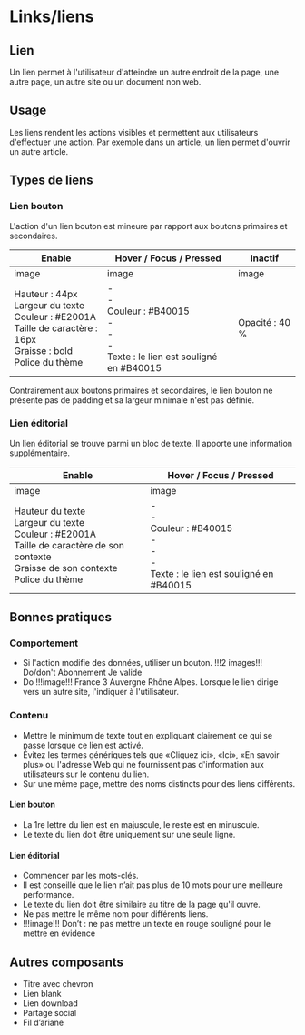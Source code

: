 # Links/liens

## Lien

Un lien permet à l'utilisateur d'atteindre un autre endroit de la page, une autre page, un autre site ou un document non web.

## Usage

Les liens rendent les actions visibles et permettent aux utilisateurs d'effectuer une action. Par exemple dans un article, un lien permet d'ouvrir un autre article.

## Types de liens
### Lien bouton
L'action d'un lien bouton est mineure par rapport aux boutons primaires et secondaires.

Enable | Hover / Focus / Pressed | Inactif
------------ | ------------- | ------------- |
image | image | image
Hauteur : 44px  <br> Largeur du texte <br> Couleur : #E2001A <br> Taille de caractère : 16px <br> Graisse : bold <br> Police du thème | - <br> - <br> Couleur : #B40015  <br> - <br> - <br> - <br> Texte : le lien est souligné en #B40015 | Opacité : 40 %

Contrairement aux boutons primaires et secondaires, le lien bouton ne présente pas de padding et sa largeur minimale n'est pas définie.

### Lien éditorial
Un lien éditorial se trouve parmi un bloc de texte. Il apporte une information supplémentaire.

Enable | Hover / Focus / Pressed
------------ | ------------- |
image | image
Hauteur du texte  <br> Largeur du texte <br> Couleur : #E2001A <br> Taille de caractère de son contexte  <br> Graisse de son contexte <br> Police du thème | - <br> - <br> Couleur : #B40015 <br> - <br> - <br> - <br> Texte : le lien est souligné en #B40015 <br>

## Bonnes pratiques
### Comportement
- Si l'action modifie des données, utiliser un bouton.
!!!2 images!!! Do/don't Abonnement Je valide
- Do !!!image!!! France 3 Auvergne Rhône Alpes. Lorsque le lien dirige vers un autre site, l'indiquer à l'utilisateur.

### Contenu

- Mettre le minimum de texte tout en expliquant clairement ce qui se passe lorsque ce lien est activé.
- Évitez les termes génériques tels que «Cliquez ici», «Ici», «En savoir plus» ou l'adresse Web qui ne fournissent pas d'information aux utilisateurs sur le contenu du lien.
- Sur une même page, mettre des noms distincts pour des liens différents.
#### Lien bouton
- La 1re lettre du lien est en majuscule, le reste est en minuscule.
- Le texte du lien doit être uniquement sur une seule ligne.
#### Lien éditorial
- Commencer par les mots-clés.
- Il est conseillé que le lien n’ait pas plus de 10 mots pour une meilleure performance.
- Le texte du lien doit être similaire au titre de la page qu'il ouvre.
- Ne pas mettre le même nom pour différents liens.
- !!!image!!! Don’t : ne pas mettre un texte en rouge souligné pour le mettre en évidence

## Autres composants
- Titre avec chevron
- Lien blank
- Lien download
- Partage social
- Fil d’ariane
